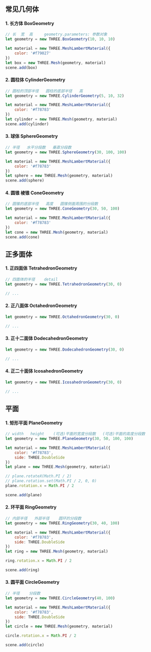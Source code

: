 #

## 常见几何体

#### 1. 长方体 BoxGeometry

```javascript
// 长  宽  高     geometry.parameters: 参数对象
let geometry = new THREE.BoxGeometry(10, 10, 10)

let material = new THREE.MeshLambertMaterial({
    color: '#f79027'
})
let box = new THREE.Mesh(geometry, material)
scene.add(box)
```

#### 2. 圆柱体 CylinderGeometry

```javascript
// 圆柱的顶部半径   圆柱的底部半径   高
let geometry = new THREE.CylinderGeometry(5, 10, 32)

let material = new THREE.MeshLambertMaterial({
    color: '#f78783'
})
let cylinder = new THREE.Mesh(geometry, material)
scene.add(cylinder)
```

#### 3. 球体 SphereGeometry

```javascript
// 半径   水平分段数   垂直分段数
let geometry = new THREE.SphereGeometry(30, 100, 100)

let material = new THREE.MeshLambertMaterial({
    color: '#f78783'
})
let sphere = new THREE.Mesh(geometry, material)
scene.add(sphere)
```

#### 4. 圆锥 棱锥 ConeGeometry

```javascript
// 圆锥的底部半径   高度   圆锥侧面周围的分段数
let geometry = new THREE.ConeGeometry(30, 50, 100)

let material = new THREE.MeshLambertMaterial({
    color: '#f78783'
})
let cone = new THREE.Mesh(geometry, material)
scene.add(cone)
```

## 正多面体

#### 1. 正四面体 TetrahedronGeometry

```javascript
// 四面体的半径    detail
let geometry = new THREE.TetrahedronGeometry(30, 0)

// ...
```

#### 2. 正八面体 OctahedronGeometry

```javascript
let geometry = new THREE.OctahedronGeometry(30, 0)

// ...
```

#### 3. 正十二面体 DodecahedronGeometry

```javascript
let geometry = new THREE.DodecahedronGeometry(30, 0)

// ...
```

#### 4. 正二十面体 IcosahedronGeometry

```javascript
let geometry = new THREE.IcosahedronGeometry(30, 0)

// ...
```

## 平面

#### 1. 矩形平面 PlaneGeometry

```javascript
// width   height    (可选)平面的宽度分段数   (可选)平面的高度分段数
let geometry = new THREE.PlaneGeometry(30, 50, 100, 100)

let material = new THREE.MeshLambertMaterial({
    color: '#f78783',
    side: THREE.DoubleSide
})
let plane = new THREE.Mesh(geometry, material)

// plane.rotateX(Math.PI / 2)
// plane.rotation.set(Math.PI / 2, 0, 0)
plane.rotation.x = Math.PI / 2

scene.add(plane)
```

#### 2. 环平面 RingGeometry

```javascript
// 内部半径   外部半径    圆环的分段数
let geometry = new THREE.RingGeometry(30, 40, 100)

let material = new THREE.MeshLambertMaterial({
    color: '#f78783',
    side: THREE.DoubleSide
})
let ring = new THREE.Mesh(geometry, material)

ring.rotation.x = Math.PI / 2

scene.add(ring)
```

#### 3. 圆平面 CircleGeometry

```javascript
// 半径    分段数
let geometry = new THREE.CircleGeometry(40, 100)

let material = new THREE.MeshLambertMaterial({
    color: '#f78783',
    side: THREE.DoubleSide
})
let circle = new THREE.Mesh(geometry, material)

circle.rotation.x = Math.PI / 2

scene.add(circle)
```
